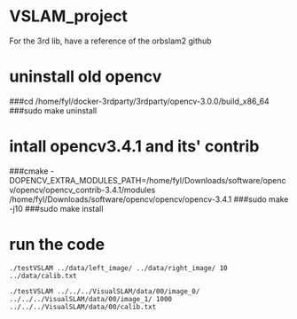 # VSLAM_project
For the 3rd lib, have a reference of the orbslam2 github

# uninstall old opencv
###cd /home/fyl/docker-3rdparty/3rdparty/opencv-3.0.0/build_x86_64
###sudo make uninstall

# intall opencv3.4.1 and its' contrib
###cmake -DOPENCV_EXTRA_MODULES_PATH=/home/fyl/Downloads/software/opencv/opencv/opencv_contrib-3.4.1/modules /home/fyl/Downloads/software/opencv/opencv/opencv-3.4.1
###sudo make -j10
###sudo make install

# run the code
```
./testVSLAM ../data/left_image/ ../data/right_image/ 10 ../data/calib.txt
```
```
./testVSLAM ../../../VisualSLAM/data/00/image_0/  ../../../VisualSLAM/data/00/image_1/ 1000 ../../../VisualSLAM/data/00/calib.txt
```






